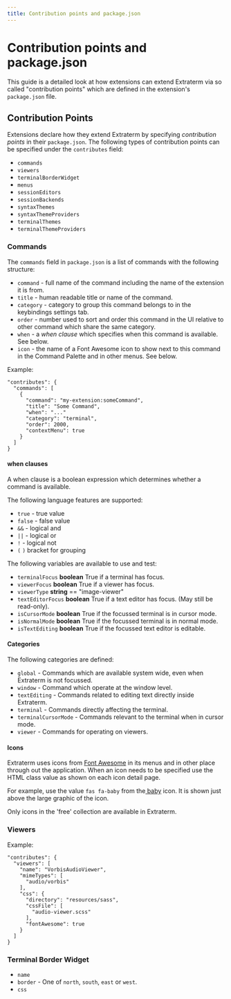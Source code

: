 ```yaml
---
title: Contribution points and package.json
---
```


# Contribution points and package.json

This guide is a detailed look at how extensions can extend Extraterm via so called "contribution points" which are defined in the extension's `package.json` file.


## Contribution Points

Extensions declare how they extend Extraterm by specifying *contribution points* in their `package.json`. The following types of contribution points can be specified under the `contributes` field:

* `commands`
* `viewers`
* `terminalBorderWidget`
* `menus`
* `sessionEditors`
* `sessionBackends`
* `syntaxThemes`
* `syntaxThemeProviders`
* `terminalThemes`
* `terminalThemeProviders`



### Commands

The `commands` field in `package.json` is a list of commands with the following structure:

* `command`  - full name of the command including the name of the extension it is from.
* `title`  - human readable title or name of the command.
* `category`  - category to group this command belongs to in the keybindings settings tab.
* `order` - number used to sort and order this command in the UI relative to other command which share the same category.
* `when` - a *when clause* which specifies when this command is available. See below.
* `icon` - the name of a Font Awesome icon to show next to this command in the Command Palette and in other menus.  See below.


Example:

    "contributes": {
      "commands": [
        {
          "command": "my-extension:someCommand",
          "title": "Some Command",
          "when": "..."
          "category": "terminal",
          "order": 2000,
          "contextMenu": true
        }
      ]
    }


#### when clauses

A when clause is a boolean expression which determines whether a command is available.

The following language features are supported:

* `true` - true value
* `false` - false value
* `&&` - logical and
* `||` - logical or
* `!` - logical not
* `(` `)` bracket for grouping

The following variables are available to use and test:

* `terminalFocus` **boolean** True if a terminal has focus.
* `viewerFocus` **boolean** True if a viewer has focus.
* `viewerType` **string** == "image-viewer"
* `textEditorFocus` **boolean** True if a text editor has focus. (May still be read-only).
* `isCursorMode` **boolean** True if the focussed terminal is in cursor mode.
* `isNormalMode` **boolean** True if the focussed terminal is in normal mode.
* `isTextEditing` **boolean** True if the focussed text editor is editable.


#### Categories

The following categories are defined:

* `global` - Commands which are available system wide, even when Extraterm is not focussed.
* `window` - Command which operate at the window level.
* `textEditing` - Commands related to editing text directly inside Extraterm.
* `terminal` - Commands directly affecting the terminal.
* `terminalCursorMode` - Commands relevant to the terminal when in cursor mode.
* `viewer` - Commands for operating on viewers.


#### Icons

Extraterm uses icons from [Font Awesome](https://fontawesome.com/) in its menus and in other place through out the application. When an icon needs to be specified use the HTML class value as shown on each icon detail page.

For example, use the value `fas fa-baby` from the[ baby](https://fontawesome.com/icons/baby?style=solid) icon. It is shown just above the large graphic of the icon.

Only icons in the 'free' collection are available in Extraterm.


### Viewers

Example:

    "contributes": {
      "viewers": [
        "name": "VorbisAudioViewer",
        "mimeTypes": [
          "audio/vorbis"
        ],
        "css": {
          "directory": "resources/sass",
          "cssFile": [
            "audio-viewer.scss"
          ],
          "fontAwesome": true
        }
      ]
    }

### Terminal Border Widget

* `name`
* `border` - One of `north`, `south`, `east` or `west`.
* `css`

